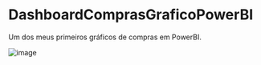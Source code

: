 # DashboardComprasGraficoPowerBI

Um dos meus primeiros gráficos de compras em PowerBI.

![image](https://github.com/blbritoQA/DashboardComprasGraficoPowerBI/assets/139515529/3c23ee08-098a-4bd0-af9f-a4ba130230c0)
